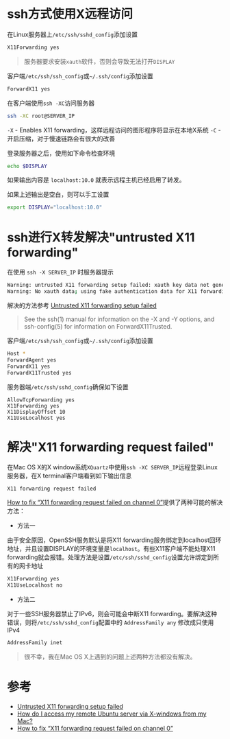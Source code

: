 # ssh方式使用X远程访问

在Linux服务器上`/etc/ssh/sshd_config`添加设置

```bash
X11Forwarding yes
```

> 服务器要求安装`xauth`软件，否则会导致无法打开`DISPLAY`

客户端`/etc/ssh/ssh_config`或`~/.ssh/config`添加设置

```bash
ForwardX11 yes
```

在客户端使用`ssh -XC`访问服务器

```bash
ssh -XC root@SERVER_IP
```

`-X` - Enables X11 forwarding，这样远程访问的图形程序将显示在本地X系统
`-C` - 开启压缩，对于慢速链路会有很大的改善

登录服务器之后，使用如下命令检查环境

```bash
echo $DISPLAY
```

如果输出内容是 `localhost:10.0` 就表示远程主机已经启用了转发。

如果上述输出是空白，则可以手工设置

```bash
export DISPLAY="localhost:10.0"
```

# ssh进行X转发解决"untrusted X11 forwarding"

在使用 `ssh -X SERVER_IP` 时服务器提示

```bash
Warning: untrusted X11 forwarding setup failed: xauth key data not generated
Warning: No xauth data; using fake authentication data for X11 forwarding.
```

解决的方法参考 [Untrusted X11 forwarding setup failed](http://www.pubbs.net/freebsd/200906/32809/)

> See the ssh(1) manual for information on the -X and -Y options, and ssh-config(5) for information on ForwardX11Trusted.

客户端`/etc/ssh/ssh_config`或`~/.ssh/config`添加设置

```bash
Host *
ForwardAgent yes
ForwardX11 yes
ForwardX11Trusted yes
```

服务器端`/etc/ssh/sshd_config`确保如下设置

```
AllowTcpForwarding yes
X11Forwarding yes
X11DisplayOffset 10
X11UseLocalhost yes
```

# 解决"X11 forwarding request failed"

在Mac OS X的X window系统`XQuartz`中使用`ssh -XC SERVER_IP`远程登录Linux服务器，在X terminal客户端看到如下输出信息

```
X11 forwarding request failed
```

[How to fix “X11 forwarding request failed on channel 0”](http://ask.xmodulo.com/fix-broken-x11-forwarding-ssh.html)提供了两种可能的解决方法：

* 方法一

由于安全原因，OpenSSH服务默认是将X11 forwarding服务绑定到localhost回环地址，并且设置DISPLAY的环境变量是`localhost`。有些X11客户端不能处理X11 forwarding就会报错。处理方法是设置`/etc/ssh/sshd_config`设置允许绑定到所有的网卡地址

```bash
X11Forwarding yes
X11UseLocalhost no
```

* 方法二

对于一些SSH服务器禁止了IPv6，则会可能会中断X11 forwarding。要解决这种错误，则将`/etc/ssh/sshd_config`配置中的 `AddressFamily any` 修改成只使用IPv4

```bash
AddressFamily inet
```

> 很不幸，我在Mac OS X上遇到的问题上述两种方法都没有解决。

# 参考

* [Untrusted X11 forwarding setup failed](http://www.pubbs.net/freebsd/200906/32809/)
* [How do I access my remote Ubuntu server via X-windows from my Mac?](http://askubuntu.com/questions/163155/how-do-i-access-my-remote-ubuntu-server-via-x-windows-from-my-mac)
* [How to fix “X11 forwarding request failed on channel 0”](http://ask.xmodulo.com/fix-broken-x11-forwarding-ssh.html)